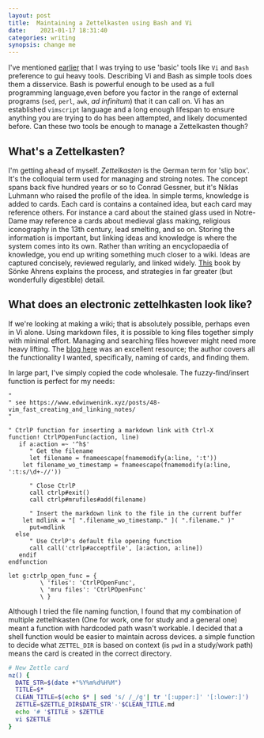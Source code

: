 ```yaml
---
layout: post
title:  Maintaining a Zettelkasten using Bash and Vi
date:    2021-01-17 18:31:40 
categories: writing
synopsis: change me
---
```


I've mentioned [earlier]() that I was trying to use 'basic' tools like `Vi` and `Bash` preference to gui heavy tools.  Describing Vi and Bash as simple tools does them a disservice.  Bash is powerful enough to be used as a full programming language,even before you factor in the range of external programs (`sed`, `perl`, `awk`, _ad infinitum_) that it can call on. Vi has an established `vimscript` language and a long enough lifespan to ensure anything you are trying to do has been attempted, and likely documented before.  Can these two tools be enough to manage a Zettelkasten though?

## What's a Zettelkasten?

I'm getting ahead of myself.  _Zettelkasten_ is the German term for 'slip box'.  It's the colloquial term used for managing and stroing notes. The concept spans back five hundred years or so to  Conrad Gessner, but it's Niklas Luhmann who raised the profile of the idea.
In simple terms, knowledge is added to cards.  Each card is contains a contained idea, but each card may reference others.  For instance a card about the stained glass used in Notre-Dame may reference a cards about medieval glass making, religious iconography in the 13th century, lead smelting, and so on.  Storing the information is important, but linking ideas and knowledge is where the system comes into its own.  Rather than writing an encyclopaedia of knowledge, you end up writing something much closer to a wiki.  Ideas are captured concisely, reviewed regularly, and linked widely.  [This](https://www.goodreads.com/book/show/34507927-how-to-take-smart-notes) book by Sönke Ahrens explains the process, and strategies in far greater (but wonderfully digestible) detail.

## What does an electronic zettelhkasten look like?

If we're looking at making a wiki; that is absolutely possible, perhaps even in Vi alone.  Using markdown files, it is possible to king files together simply with minimal effort.  Managing and searching files however might need more heavy lifting.    The [blog here](https://www.edwinwenink.xyz/posts/48-vim_fast_creating_and_linking_notes/) was an excellent resource; the author covers all the functionality I wanted, specifically, naming of cards, and finding them.  

In large part, I've simply copied the code wholesale.  The fuzzy-find/insert function is perfect for my needs:

```vimscript
"
" see https://www.edwinwenink.xyz/posts/48-vim_fast_creating_and_linking_notes/
"

" CtrlP function for inserting a markdown link with Ctrl-X
function! CtrlPOpenFunc(action, line)
   if a:action =~ '^h$'
      " Get the filename
      let filename = fnameescape(fnamemodify(a:line, ':t'))
    let filename_wo_timestamp = fnameescape(fnamemodify(a:line, ':t:s/\d+-//'))

      " Close CtrlP
      call ctrlp#exit()
      call ctrlp#mrufiles#add(filename)

      " Insert the markdown link to the file in the current buffer
    let mdlink = "[ ".filename_wo_timestamp." ]( ".filename." )"
      put=mdlink
  else
      " Use CtrlP's default file opening function
      call call('ctrlp#acceptfile', [a:action, a:line])
   endif
endfunction

let g:ctrlp_open_func = {
         \ 'files': 'CtrlPOpenFunc',
         \ 'mru files': 'CtrlPOpenFunc'
         \ }
```
Although I tried the file naming function, I found that my combination of multiple zettelhkasten (One for work, one for study and a general one) meant a function with hardcoded path wasn't workable. I decided that a shell function would be easier to maintain across devices.  a simple function to decide what `ZETTEL_DIR` is based on context (is `pwd` in a study/work path) means the card is created in the correct directory.

```bash
# New Zettle card
nz() {
  DATE_STR=$(date +"%Y%m%d%H%M")
  TITLE=$*
  CLEAN_TITLE=$(echo $* | sed 's/ /_/g'| tr '[:upper:]' '[:lower:]')
  ZETTLE=$ZETTLE_DIR$DATE_STR'-'$CLEAN_TITLE.md
  echo '# '$TITLE > $ZETTLE
  vi $ZETTLE
}
```
